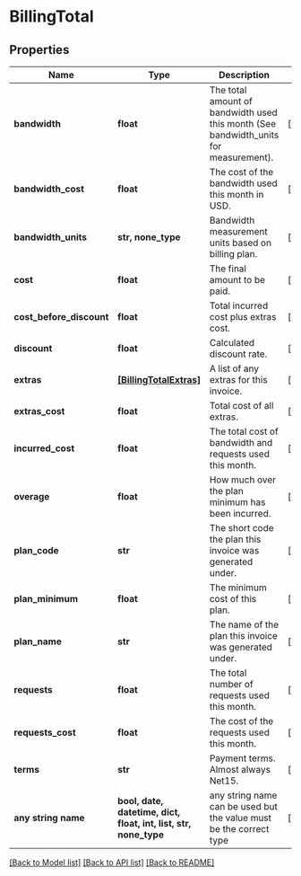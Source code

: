# BillingTotal


## Properties
Name | Type | Description | Notes
------------ | ------------- | ------------- | -------------
**bandwidth** | **float** | The total amount of bandwidth used this month (See bandwidth_units for measurement). | [optional] 
**bandwidth_cost** | **float** | The cost of the bandwidth used this month in USD. | [optional] 
**bandwidth_units** | **str, none_type** | Bandwidth measurement units based on billing plan. | [optional] 
**cost** | **float** | The final amount to be paid. | [optional] 
**cost_before_discount** | **float** | Total incurred cost plus extras cost. | [optional] 
**discount** | **float** | Calculated discount rate. | [optional] 
**extras** | [**[BillingTotalExtras]**](BillingTotalExtras.md) | A list of any extras for this invoice. | [optional] 
**extras_cost** | **float** | Total cost of all extras. | [optional] 
**incurred_cost** | **float** | The total cost of bandwidth and requests used this month. | [optional] 
**overage** | **float** | How much over the plan minimum has been incurred. | [optional] 
**plan_code** | **str** | The short code the plan this invoice was generated under. | [optional] 
**plan_minimum** | **float** | The minimum cost of this plan. | [optional] 
**plan_name** | **str** | The name of the plan this invoice was generated under. | [optional] 
**requests** | **float** | The total number of requests used this month. | [optional] 
**requests_cost** | **float** | The cost of the requests used this month. | [optional] 
**terms** | **str** | Payment terms. Almost always Net15. | [optional] 
**any string name** | **bool, date, datetime, dict, float, int, list, str, none_type** | any string name can be used but the value must be the correct type | [optional]

[[Back to Model list]](../README.md#documentation-for-models) [[Back to API list]](../README.md#documentation-for-api-endpoints) [[Back to README]](../README.md)


